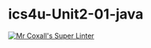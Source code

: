 # ics4u-Unit2-01-java

[![Mr Coxall's Super Linter](https://github.com/Peter-Gemmell/ics4u-Unit2-01-java/workflows/Mr%20Coxall's%20Super%20Linter/badge.svg)](https://github.com/Peter-Gemmell/ics4u-Unit2-01-java/actions/)
